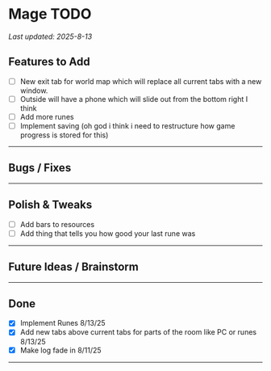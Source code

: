 # Mage TODO

_Last updated: 2025-8-13_


## Features to Add
- [ ] New exit tab for world map which will replace all current tabs with a new window.
- [ ] Outside will have a phone which will slide out from the bottom right I think
- [ ] Add more runes
- [ ] Implement saving (oh god i think i need to restructure how game progress is stored for this)

---

## Bugs / Fixes

---

## Polish & Tweaks
- [ ] Add bars to resources
- [ ] Add thing that tells you how good your last rune was

---

## Future Ideas / Brainstorm

---

## Done
- [x] Implement Runes 8/13/25
- [x] Add new tabs above current tabs for parts of the room like PC or runes 8/13/25
- [x] Make log fade in  8/11/25
---
